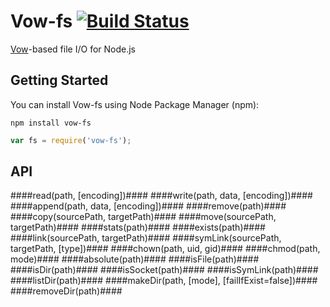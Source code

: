 Vow-fs [![Build Status](https://secure.travis-ci.org/dfilatov/vow-fs.png)](http://travis-ci.org/dfilatov/vow-fs)
======

[Vow](https://github.com/dfilatov/jspromise)-based file I/O for Node.js

Getting Started
---------------
You can install Vow-fs using Node Package Manager (npm):

    npm install vow-fs


````javascript
var fs = require('vow-fs');
````

API
---
####read(path, [encoding])####
####write(path, data, [encoding])####
####append(path, data, [encoding])####
####remove(path)####
####copy(sourcePath, targetPath)####
####move(sourcePath, targetPath)####
####stats(path)####
####exists(path)####
####link(sourcePath, targetPath)####
####symLink(sourcePath, targetPath, [type])####
####chown(path, uid, gid)####
####chmod(path, mode)####
####absolute(path)####
####isFile(path)####
####isDir(path)####
####isSocket(path)####
####isSymLink(path)####
####listDir(path)####
####makeDir(path, [mode], [failIfExist=false])####
####removeDir(path)####
